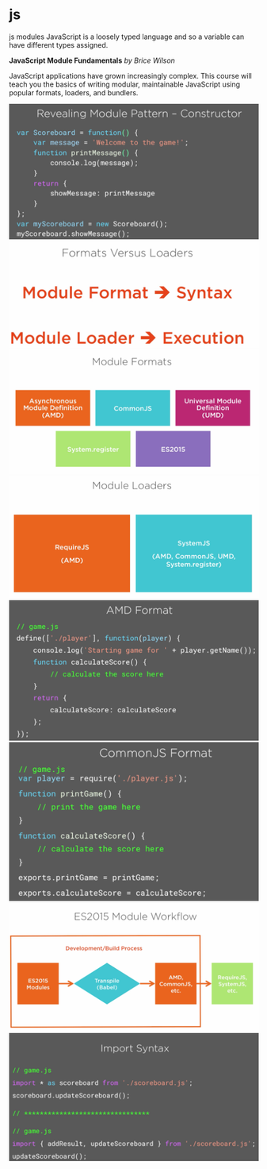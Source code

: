 # js
js modules
JavaScript is a loosely typed language and so a variable can have different types assigned.  

**JavaScript Module Fundamentals**
*by Brice Wilson*

JavaScript applications have grown increasingly complex. This course will teach you the basics of writing modular, maintainable JavaScript using popular formats, loaders, and bundlers.


![Screenshot](./1module-cons.png)
![Screenshot](./2format.png)
![Screenshot](./3format.png)
![Screenshot](./4loader.png)
![Screenshot](./5amd-format.png)
![Screenshot](./6commonjs-format.png)
![Screenshot](./7module-workflow.png)
![Screenshot](./8import-syntax.png)
